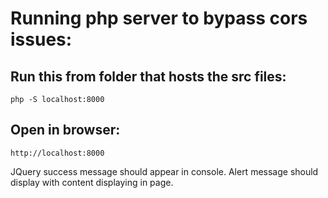 # Running php server to bypass cors issues:
## Run this from folder that hosts the src files:
```
php -S localhost:8000
```

## Open in browser:
```
http://localhost:8000
```
JQuery success message should appear in console.
Alert message should display with content displaying in page.

